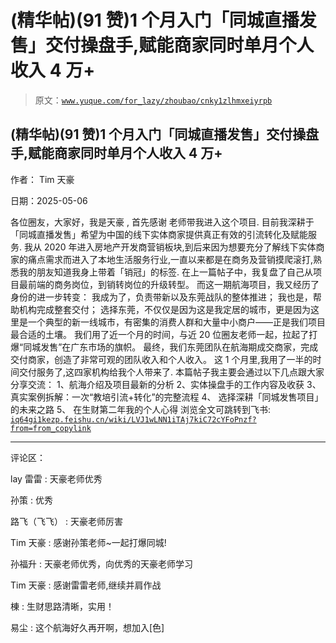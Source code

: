 # (精华帖)(91 赞)1 个月入门「同城直播发售」交付操盘手,赋能商家同时单月个人收入 4 万+

> 原文：[`www.yuque.com/for_lazy/zhoubao/cnky1zlhmxeiyrpb`](https://www.yuque.com/for_lazy/zhoubao/cnky1zlhmxeiyrpb)

## (精华帖)(91 赞)1 个月入门「同城直播发售」交付操盘手,赋能商家同时单月个人收入 4 万+

作者： Tim 天豪

日期：2025-05-06

各位圈友，大家好，我是天豪 , 首先感谢 老师带我进入这个项目. 目前我深耕于「同城直播发售」希望为中国的线下实体商家提供真正有效的引流转化及赋能服务.
我从 2020 年进入房地产开发商营销板块,到后来因为想要充分了解线下实体商家的痛点需求而进入了本地生活服务行业,一直以来都是在商务及营销摸爬滚打,熟悉我的朋友知道我身上带着「销冠」的标签.
在上一篇帖子中，我复盘了自己从项目最前端的商务岗位，到销转岗位的升级转型。 而这一期航海项目，我又经历了身份的进一步转变：
我成为了，负责带新以及东莞战队的整体推进； 我也是，帮助机构完成整套交付；
选择东莞，不仅仅是因为这是我定居的城市，更是因为这里是一个典型的新一线城市，有密集的消费人群和大量中小商户——正是我们项目最合适的土壤。
我们用了近一个月的时间，与近 20 位圈友老师一起，拉起了打爆“同城发售”在广东市场的旗帜。
最终，我们东莞团队在航海期成交商家，完成交付商家，创造了非常可观的团队收入和个人收入。 这 1 个月里,我用了一半的时间交付服务了,这四家机构给我个人带来了.
本篇帖子我主要会通过以下几点跟大家分享交流： 1、航海介绍及项目最新的分析 2、实体操盘手的工作内容及收获
3、真实案例拆解：一次“教培引流+转化”的完整流程 4、 选择深耕「同城发售项目」的未来之路 5、 在生财第二年我的个人心得 浏览全文可跳转到飞书: [`iq64gi1kezp.feishu.cn/wiki/LVJ1wLNN1iTAj7kiC72cYFoPnzf?from=from_copylink`](https://iq64gi1kezp.feishu.cn/wiki/LVJ1wLNN1iTAj7kiC72cYFoPnzf?from=from_copylink)

* * *

评论区：

lay 雷雷 : 天豪老师优秀

孙策 : 优秀

路飞（飞飞） : 天豪老师厉害

Tim 天豪 : 感谢孙策老师~一起打爆同城!

孙福升 : 天豪老师优秀，向优秀的天豪老师学习

Tim 天豪 : 感谢雷雷老师,继续并肩作战

棟 : 生财思路清晰，实用！

易尘 : 这个航海好久再开啊，想加入[色]